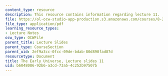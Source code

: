 ```yaml
---
content_type: resource
description: This resource contains information regarding lecture 11.
file: https://ol-ocw-studio-app-production.s3.amazonaws.com/courses/8-286-the-early-universe-fall-2013/b604808692b6a3cd73a54c252b97507b_MIT8_286F13_lec11.pdf
file_type: application/pdf
learning_resource_types:
- Lecture Notes
ocw_type: OCWFile
parent_title: Lecture Slides
parent_type: CourseSection
parent_uid: 2ef9a3cc-0fcc-09de-bdab-80d890fad87d
resourcetype: Document
title: The Early Universe, Lecture slides 11
uid: b6048086-92b6-a3cd-73a5-4c252b97507b
---
```

